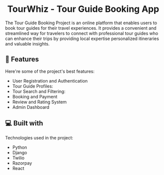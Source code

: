 <h1 align="center" id="title">TourWhiz - Tour Guide Booking App</h1>

<p id="description">The Tour Guide Booking Project is an online platform that enables users to book tour guides for their travel experiences. It provides a convenient and streamlined way for travelers to connect with professional tour guides who can enhance their trips by providing local expertise personalized itineraries and valuable insights.</p>



  
  
<h2>🧐 Features</h2>

Here're some of the project's best features:

*   User Registration and Authentication
*   Tour Guide Profiles:
*   Tour Search and Filtering:
*   Booking and Payment
*   Review and Rating System
*   Admin Dashboard



  
  
<h2>💻 Built with</h2>

Technologies used in the project:

*   Python
*   Django
*   Twilio
*   Razorpay
*   React
